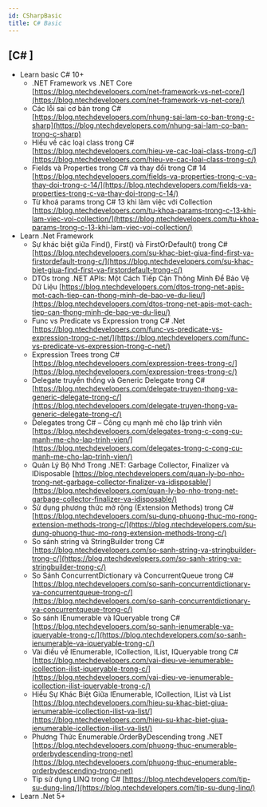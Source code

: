 ```yaml
---
id: CSharpBasic
title: C# Basic
---
```


## [C# ]

- Learn basic C# 10+
    + .NET Framework vs .NET Core [https://blog.ntechdevelopers.com/net-framework-vs-net-core/](https://blog.ntechdevelopers.com/net-framework-vs-net-core/)
    + Các lỗi sai cơ bản trong C# [https://blog.ntechdevelopers.com/nhung-sai-lam-co-ban-trong-c-sharp](https://blog.ntechdevelopers.com/nhung-sai-lam-co-ban-trong-c-sharp)
    + Hiểu về các loại class trong C# [https://blog.ntechdevelopers.com/hieu-ve-cac-loai-class-trong-c/](https://blog.ntechdevelopers.com/hieu-ve-cac-loai-class-trong-c/)
    + Fields và Properties trong C# và thay đổi trong C# 14 [https://blog.ntechdevelopers.com/fields-va-properties-trong-c-va-thay-doi-trong-c-14/](https://blog.ntechdevelopers.com/fields-va-properties-trong-c-va-thay-doi-trong-c-14/)
    + Từ khoá params trong C# 13 khi làm việc với Collection [https://blog.ntechdevelopers.com/tu-khoa-params-trong-c-13-khi-lam-viec-voi-collection/](https://blog.ntechdevelopers.com/tu-khoa-params-trong-c-13-khi-lam-viec-voi-collection/) 
- Learn .Net Framework
    + Sự khác biệt giữa Find(), First() và FirstOrDefault() trong C# [https://blog.ntechdevelopers.com/su-khac-biet-giua-find-first-va-firstordefault-trong-c/](https://blog.ntechdevelopers.com/su-khac-biet-giua-find-first-va-firstordefault-trong-c/)
    + DTOs trong .NET APIs: Một Cách Tiếp Cận Thông Minh Để Bảo Vệ Dữ Liệu [https://blog.ntechdevelopers.com/dtos-trong-net-apis-mot-cach-tiep-can-thong-minh-de-bao-ve-du-lieu/](https://blog.ntechdevelopers.com/dtos-trong-net-apis-mot-cach-tiep-can-thong-minh-de-bao-ve-du-lieu/)
    + Func vs Predicate vs Expression trong C# .Net [https://blog.ntechdevelopers.com/func-vs-predicate-vs-expression-trong-c-net/](https://blog.ntechdevelopers.com/func-vs-predicate-vs-expression-trong-c-net/)
    + Expression Trees trong C# [https://blog.ntechdevelopers.com/expression-trees-trong-c/](https://blog.ntechdevelopers.com/expression-trees-trong-c/)
    + Delegate truyền thống và Generic Delegate trong C# [https://blog.ntechdevelopers.com/delegate-truyen-thong-va-generic-delegate-trong-c/](https://blog.ntechdevelopers.com/delegate-truyen-thong-va-generic-delegate-trong-c/)
    + Delegates trong C# – Công cụ mạnh mẽ cho lập trình viên [https://blog.ntechdevelopers.com/delegates-trong-c-cong-cu-manh-me-cho-lap-trinh-vien/](https://blog.ntechdevelopers.com/delegates-trong-c-cong-cu-manh-me-cho-lap-trinh-vien/)
    + Quản Lý Bộ Nhớ Trong .NET: Garbage Collector, Finalizer và IDisposable [https://blog.ntechdevelopers.com/quan-ly-bo-nho-trong-net-garbage-collector-finalizer-va-idisposable/](https://blog.ntechdevelopers.com/quan-ly-bo-nho-trong-net-garbage-collector-finalizer-va-idisposable/)
    + Sử dụng phương thức mở rộng (Extension Methods) trong C# [https://blog.ntechdevelopers.com/su-dung-phuong-thuc-mo-rong-extension-methods-trong-c/](https://blog.ntechdevelopers.com/su-dung-phuong-thuc-mo-rong-extension-methods-trong-c/)
    + So sánh string và StringBuilder trong C# [https://blog.ntechdevelopers.com/so-sanh-string-va-stringbuilder-trong-c/](https://blog.ntechdevelopers.com/so-sanh-string-va-stringbuilder-trong-c/)
    + So Sánh ConcurrentDictionary và ConcurrentQueue trong C# [https://blog.ntechdevelopers.com/so-sanh-concurrentdictionary-va-concurrentqueue-trong-c/](https://blog.ntechdevelopers.com/so-sanh-concurrentdictionary-va-concurrentqueue-trong-c/)
    + So sánh IEnumerable và IQueryable trong C# [https://blog.ntechdevelopers.com/so-sanh-ienumerable-va-iqueryable-trong-c/](https://blog.ntechdevelopers.com/so-sanh-ienumerable-va-iqueryable-trong-c/)
    + Vài điều về IEnumerable, ICollection, IList, IQueryable trong C# [https://blog.ntechdevelopers.com/vai-dieu-ve-ienumerable-icollection-ilist-iqueryable-trong-c/](https://blog.ntechdevelopers.com/vai-dieu-ve-ienumerable-icollection-ilist-iqueryable-trong-c/)
    + Hiểu Sự Khác Biệt Giữa IEnumerable, ICollection, IList và List [https://blog.ntechdevelopers.com/hieu-su-khac-biet-giua-ienumerable-icollection-ilist-va-list/](https://blog.ntechdevelopers.com/hieu-su-khac-biet-giua-ienumerable-icollection-ilist-va-list/)
    + Phương Thức Enumerable.OrderByDescending trong .NET [https://blog.ntechdevelopers.com/phuong-thuc-enumerable-orderbydescending-trong-net](https://blog.ntechdevelopers.com/phuong-thuc-enumerable-orderbydescending-trong-net)
     + Tip sử dụng LINQ trong C# [https://blog.ntechdevelopers.com/tip-su-dung-linq/](https://blog.ntechdevelopers.com/tip-su-dung-linq/)
- Learn .Net 5+